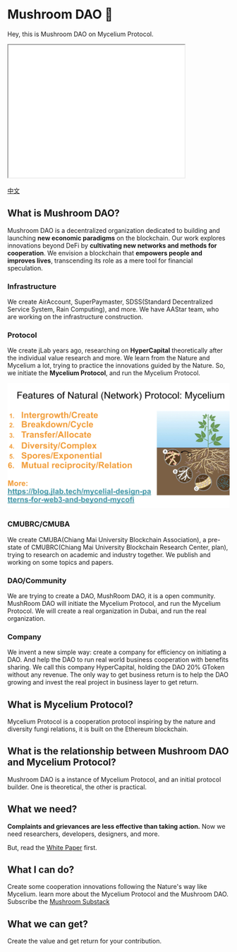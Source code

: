 # Mushroom DAO :mushroom:
Hey, this is Mushroom DAO on Mycelium Protocol.

<iframe src="mushroom-dao-banner.html" width="400" height="300"></iframe>

[中文](./README_zh.md)

## What is Mushroom DAO?

Mushroom DAO is a decentralized organization dedicated to building and launching **new economic paradigms** on the blockchain. Our work explores innovations beyond DeFi by **cultivating new networks and methods for cooperation**. We envision a blockchain that **empowers people and improves lives**, transcending its role as a mere tool for financial speculation.

### Infrastructure
We create AirAccount, SuperPaymaster, SDSS(Standard Decentralized Service System, Rain Computing), and more.
We have AAStar team, who are working on the infrastructure construction.


### Protocol
We create jLab years ago, researching on **HyperCapital** theoretically after the individual value research and more.
We learn from the Nature and Mycelium a lot, trying to practice the innovations guided by the Nature.
So, we initiate the **Mycelium Protocol**, and run the Mycelium Protocol.

![relations-in-nature](./protocol/relation1.png)

### CMUBRC/CMUBA
We create CMUBA(Chiang Mai University Blockchain Association), a pre-state of CMUBRC(Chiang Mai University Blockchain Research Center, plan), trying to research on academic and industry together.
We publish and working on some topics and papers.

### DAO/Community
We are trying to create a DAO, MushRoom DAO, it is a open community.
MushRoom DAO will initiate the Mycelium Protocol, and run the Mycelium Protocol.
We will create a real organization in Dubai, and run the real organization.

### Company
We invent a new simple way: create a company for efficiency on initiating a DAO.
And help the DAO to run real world business cooperation with benefits sharing.
We call this company HyperCapital, holding the DAO 20% GToken without any revenue.
The only way to get business return is to help the DAO growing and invest the real project in business layer to get return.

## What is Mycelium Protocol?
Mycelium Protocol is a cooperation protocol inspiring by the nature and diversity fungi relations, it is built on the Ethereum blockchain.

## What is the relationship between Mushroom DAO and Mycelium Protocol?
Mushroom DAO is a instance of Mycelium Protocol, and an initial protocol builder.
One is theoretical, the other is practical.

## What we need?
**Complaints and grievances are less effective than taking action.**
Now we need researchers, developers, designers, and more.

But, read the [White Paper](./whitepaper-en.md) first.

## What I can do?
Create some cooperation innovations following the Nature's way like Mycelium.
learn more about the Mycelium Protocol and the Mushroom DAO.
Subscribe the [Mushroom Substack](https://mushroomdao.substack.com/)

## What we can get?
Create the value and get return for your contribution.
